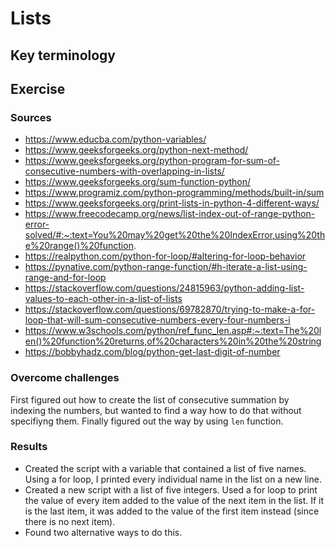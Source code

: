 # Lists

## Key terminology


## Exercise
### Sources
- https://www.educba.com/python-variables/  
- https://www.geeksforgeeks.org/python-next-method/  
- https://www.geeksforgeeks.org/python-program-for-sum-of-consecutive-numbers-with-overlapping-in-lists/  
- https://www.geeksforgeeks.org/sum-function-python/  
- https://www.programiz.com/python-programming/methods/built-in/sum  
- https://www.geeksforgeeks.org/print-lists-in-python-4-different-ways/  
- https://www.freecodecamp.org/news/list-index-out-of-range-python-error-solved/#:~:text=You%20may%20get%20the%20IndexError,using%20the%20range()%20function.  
- https://realpython.com/python-for-loop/#altering-for-loop-behavior  
- https://pynative.com/python-range-function/#h-iterate-a-list-using-range-and-for-loop  
- https://stackoverflow.com/questions/24815963/python-adding-list-values-to-each-other-in-a-list-of-lists  
- https://stackoverflow.com/questions/69782870/trying-to-make-a-for-loop-that-will-sum-consecutive-numbers-every-four-numbers-i  
- https://www.w3schools.com/python/ref_func_len.asp#:~:text=The%20len()%20function%20returns,of%20characters%20in%20the%20string  
- https://bobbyhadz.com/blog/python-get-last-digit-of-number  


### Overcome challenges
First figured out how to create the list of consecutive summation by indexing the numbers, but wanted to find a way how to do that without specifiyng them. Finally figured out the way by using `len` function.

### Results
- Created the script with a variable that contained a list of five names. Using a for loop, I printed every individual name in the list on a new line.  
- Created a new script with a list of five integers. Used a for loop to print the value of every item added to the value of the next item in the list. If it is the last item, it was added to the value of the first item instead (since there is no next item).  
- Found two alternative ways to do this.
 